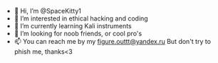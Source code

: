 - 👋 Hi, I’m @SpaceKitty1
- 👀 I’m interested in ethical hacking and coding
- 🌱 I’m currently learning Kali instruments 
- 💞️ I’m looking for noob friends, or cool pro's
- 📫 You can reach me by my figure.outtt@yandex.ru
But don't try to phish me, thanks<3

<!---
SpaceKitty1/SpaceKitty1 is a ✨ special ✨ repository because its `README.md` (this file) appears on your GitHub profile.
You can click the Preview link to take a look at your changes.
--->
